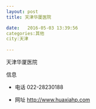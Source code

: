```yaml
--- 
layout: post 
title: 天津华厦医院

date:   2016-05-03 13:39:56 
categories:其他  
city:天津
  
--- 
```

   
天津华厦医院

信息
 - 电话 022-28230188

 - 网址 http://www.huaxiahp.com


